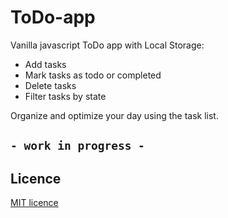 # ToDo-app
Vanilla javascript ToDo app with Local Storage:

- Add tasks
- Mark tasks as todo or completed
- Delete tasks
- Filter tasks by state

Organize and optimize your day using the task list.

## ` - work in progress - ` 

## Licence 
[MIT licence](https://github.com/denielden/React-ToDo-app/blob/main/LICENSE)
